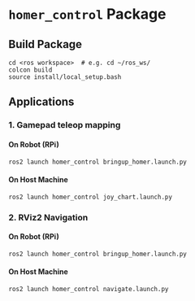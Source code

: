# `homer_control` Package

## Build Package

```console
cd <ros workspace>  # e.g. cd ~/ros_ws/
colcon build
source install/local_setup.bash
```

## Applications

### 1. Gamepad teleop mapping

#### On Robot (RPi)

```console
ros2 launch homer_control bringup_homer.launch.py
```

#### On Host Machine

```console
ros2 launch homer_control joy_chart.launch.py
```

### 2. RViz2 Navigation

#### On Robot (RPi)

```console
ros2 launch homer_control bringup_homer.launch.py
```

#### On Host Machine

```console
ros2 launch homer_control navigate.launch.py
```
